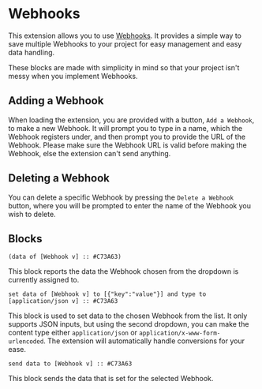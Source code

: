 # Webhooks

This extension allows you to use [Webhooks](https://en.wikipedia.org/wiki/Webhook). It provides a simple way to save multiple Webhooks to your project for easy management and easy data handling.

These blocks are made with simplicity in mind so that your project isn't messy when you implement Webhooks.

## Adding a Webhook

When loading the extension, you are provided with a button, `Add a Webhook`, to make a new Webhook. It will prompt you to type in a name, which the Webhook registers under, and then prompt you to provide the URL of the Webhook. Please make sure the Webhook URL is valid before making the Webhook, else the extension can't send anything.

## Deleting a Webhook

You can delete a specific Webhook by pressing the `Delete a Webhook` button, where you will be prompted to enter the name of the Webhook you wish to delete.

## Blocks

```scratch
(data of [Webhook v] :: #C73A63)
```

This block reports the data the Webhook chosen from the dropdown is currently assigned to.

```scratch
set data of [Webhook v] to [{"key":"value"}] and type to [application/json v] :: #C73A63
```

This block is used to set data to the chosen Webhook from the list. It only supports JSON inputs, but using the second dropdown, you can make the content type either `application/json` or `application/x-www-form-urlencoded`. The extension will automatically handle conversions for your ease.

```scratch
send data to [Webhook v] :: #C73A63
```

This block sends the data that is set for the selected Webhook.